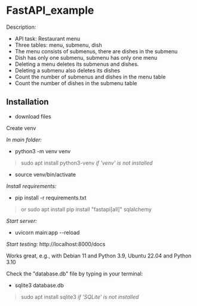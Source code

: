 # FastAPI_example
Description:

- API task: Restaurant menu
- Three tables: menu, submenu, dish
- The menu consists of submenus, there are dishes in the submenu
- Dish has only one submenu, submenu has only one menu
- Deleting a menu deletes its submenus and dishes.
- Deleting a submenu also deletes its dishes
- Count the number of submenus and dishes in the menu table
- Count the number of dishes in the submenu table

## Installation
- download files 

Create venv

*In main folder:*
- python3 -m venv venv
> sudo apt install python3-venv *if 'venv' is not installed*
- source venv/bin/activate

*Install requirements:*
- pip install -r requirements.txt
> or sudo apt install pip install "fastapi[all]" sqlalchemy

*Start server:*
- uvicorn main:app --reload

*Start testing:*
http://localhost:8000/docs

Works great, e.g., with Debian 11 and Python 3.9, Ubuntu 22.04 and Python 3.10

Check the "database.db" file by typing in your terminal:

- sqlite3 database.db
> sudo apt install sqlite3 *if 'SQLite' is not installed*


